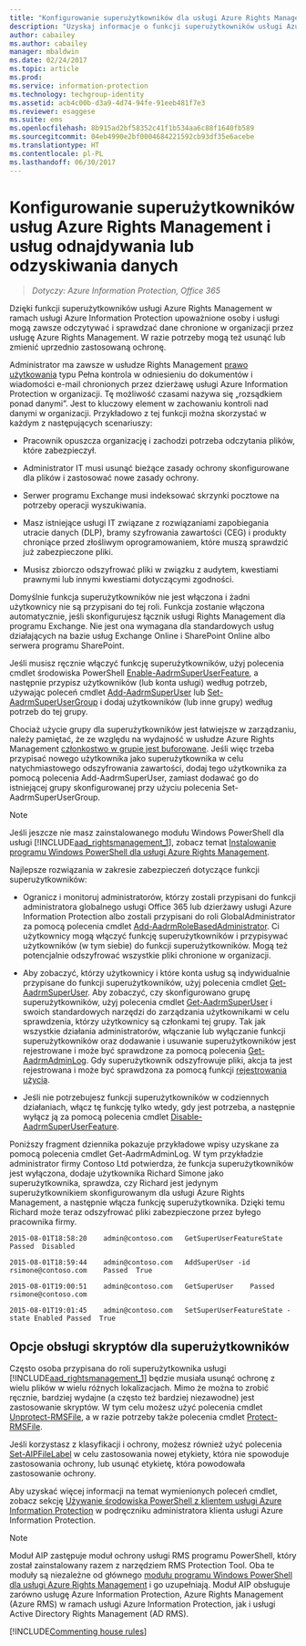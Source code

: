 ```yaml
---
title: "Konfigurowanie superużytkowników dla usługi Azure Rights Management — AIP"
description: "Uzyskaj informacje o funkcji superużytkowników usługi Azure Rights Management w ramach usługi Azure Information Protection i zaimplementuj tę funkcję. Zapewnia ona, że upoważnione osoby i usługi mogą zawsze odczytywać i sprawdzać dane chronione w organizacji przez usługę Azure Rights Management. Tę możliwość czasami nazywa się „rozsądkiem ponad danymi”. Jest to kluczowy element w zachowaniu kontroli nad danymi w organizacji."
author: cabailey
ms.author: cabailey
manager: mbaldwin
ms.date: 02/24/2017
ms.topic: article
ms.prod: 
ms.service: information-protection
ms.technology: techgroup-identity
ms.assetid: acb4c00b-d3a9-4d74-94fe-91eeb481f7e3
ms.reviewer: esaggese
ms.suite: ems
ms.openlocfilehash: 8b915ad2bf58352c41f1b534aa6c88f1640fb589
ms.sourcegitcommit: 04eb4990e2bf0004684221592cb93df35e6acebe
ms.translationtype: HT
ms.contentlocale: pl-PL
ms.lasthandoff: 06/30/2017
---
```

# <a name="configuring-super-users-for-azure-rights-management-and-discovery-services-or-data-recovery"></a>Konfigurowanie superużytkowników usług Azure Rights Management i usług odnajdywania lub odzyskiwania danych

>*Dotyczy: Azure Information Protection, Office 365*

Dzięki funkcji superużytkowników usługi Azure Rights Management w ramach usługi Azure Information Protection upoważnione osoby i usługi mogą zawsze odczytywać i sprawdzać dane chronione w organizacji przez usługę Azure Rights Management. W razie potrzeby mogą też usunąć lub zmienić uprzednio zastosowaną ochronę. 

Administrator ma zawsze w usłudze Rights Management [prawo użytkowania](configure-usage-rights.md) typu Pełna kontrola w odniesieniu do dokumentów i wiadomości e-mail chronionych przez dzierżawę usługi Azure Information Protection w organizacji. Tę możliwość czasami nazywa się „rozsądkiem ponad danymi”. Jest to kluczowy element w zachowaniu kontroli nad danymi w organizacji. Przykładowo z tej funkcji można skorzystać w każdym z następujących scenariuszy:

- Pracownik opuszcza organizację i zachodzi potrzeba odczytania plików, które zabezpieczył.

- Administrator IT musi usunąć bieżące zasady ochrony skonfigurowane dla plików i zastosować nowe zasady ochrony.

- Serwer programu Exchange musi indeksować skrzynki pocztowe na potrzeby operacji wyszukiwania.

- Masz istniejące usługi IT związane z rozwiązaniami zapobiegania utracie danych (DLP), bramy szyfrowania zawartości (CEG) i produkty chroniące przed złośliwym oprogramowaniem, które muszą sprawdzić już zabezpieczone pliki.

- Musisz zbiorczo odszyfrować pliki w związku z audytem, kwestiami prawnymi lub innymi kwestiami dotyczącymi zgodności.

Domyślnie funkcja superużytkowników nie jest włączona i żadni użytkownicy nie są przypisani do tej roli. Funkcja zostanie włączona automatycznie, jeśli skonfigurujesz łącznik usługi Rights Management dla programu Exchange. Nie jest ona wymagana dla standardowych usług działających na bazie usług Exchange Online i SharePoint Online albo serwera programu SharePoint.

Jeśli musisz ręcznie włączyć funkcję superużytkowników, użyj polecenia cmdlet środowiska PowerShell [Enable-AadrmSuperUserFeature](/powershell/aadrm/vlatest/enable-aadrmsuperuserfeature), a następnie przypisz użytkowników (lub konta usługi) według potrzeb, używając poleceń cmdlet [Add-AadrmSuperUser](/powershell/aadrm/vlatest/add-aadrmsuperuser) lub [Set-AadrmSuperUserGroup](/powershell/aadrm/vlatest/set-aadrmsuperusergroup) i dodaj użytkowników (lub inne grupy) według potrzeb do tej grupy. 

Chociaż użycie grupy dla superużytkowników jest łatwiejsze w zarządzaniu, należy pamiętać, że ze względu na wydajność w usłudze Azure Rights Management [członkostwo w grupie jest buforowane](../plan-design/prepare.md#group-membership-caching-by-azure-rights-management). Jeśli więc trzeba przypisać nowego użytkownika jako superużytkownika w celu natychmiastowego odszyfrowania zawartości, dodaj tego użytkownika za pomocą polecenia Add-AadrmSuperUser, zamiast dodawać go do istniejącej grupy skonfigurowanej przy użyciu polecenia Set-AadrmSuperUserGroup.

> [!NOTE]
> Jeśli jeszcze nie masz zainstalowanego modułu Windows PowerShell dla usługi [!INCLUDE[aad_rightsmanagement_1](../includes/aad_rightsmanagement_1_md.md)], zobacz temat [Instalowanie programu Windows PowerShell dla usługi Azure Rights Management](install-powershell.md).

Najlepsze rozwiązania w zakresie zabezpieczeń dotyczące funkcji superużytkowników:

- Ogranicz i monitoruj administratorów, którzy zostali przypisani do funkcji administratora globalnego usługi Office 365 lub dzierżawy usługi Azure Information Protection albo zostali przypisani do roli GlobalAdministrator za pomocą polecenia cmdlet [Add-AadrmRoleBasedAdministrator](/powershell/module/aadrm/add-aadrmrolebasedadministrator). Ci użytkownicy mogą włączyć funkcję superużytkowników i przypisywać użytkowników (w tym siebie) do funkcji superużytkowników. Mogą też potencjalnie odszyfrować wszystkie pliki chronione w organizacji.

- Aby zobaczyć, którzy użytkownicy i które konta usług są indywidualnie przypisane do funkcji superużytkowników, użyj polecenia cmdlet [Get-AadrmSuperUser](/powershell/module/aadrm/get-aadrmsuperuser). Aby zobaczyć, czy skonfigurowano grupę superużytkowników, użyj polecenia cmdlet [Get-AadrmSuperUser](/powershell/module/aadrm/get-aadrmsuperusergroup) i swoich standardowych narzędzi do zarządzania użytkownikami w celu sprawdzenia, którzy użytkownicy są członkami tej grupy. Tak jak wszystkie działania administratorów, włączanie lub wyłączanie funkcji superużytkowników oraz dodawanie i usuwanie superużytkowników jest rejestrowane i może być sprawdzone za pomocą polecenia [Get-AadrmAdminLog](/powershell/module/aadrm/get-aadrmadminlog). Gdy superużytkownik odszyfrowuje pliki, akcja ta jest rejestrowana i może być sprawdzona za pomocą funkcji [rejestrowania użycia](log-analyze-usage.md).

- Jeśli nie potrzebujesz funkcji superużytkowników w codziennych działaniach, włącz tę funkcję tylko wtedy, gdy jest potrzeba, a następnie wyłącz ją za pomocą polecenia cmdlet [Disable-AadrmSuperUserFeature](/powershell/module/aadrm/disable-aadrmsuperuserfeature).

Poniższy fragment dziennika pokazuje przykładowe wpisy uzyskane za pomocą polecenia cmdlet Get-AadrmAdminLog. W tym przykładzie administrator firmy Contoso Ltd potwierdza, że funkcja superużytkowników jest wyłączona, dodaje użytkownika Richard Simone jako superużytkownika, sprawdza, czy Richard jest jedynym superużytkownikiem skonfigurowanym dla usługi Azure Rights Management, a następnie włącza funkcję superużytkownika. Dzięki temu Richard może teraz odszyfrować pliki zabezpieczone przez byłego pracownika firmy.

`2015-08-01T18:58:20    admin@contoso.com   GetSuperUserFeatureState    Passed  Disabled`

`2015-08-01T18:59:44    admin@contoso.com   AddSuperUser -id rsimone@contoso.com    Passed  True`

`2015-08-01T19:00:51    admin@contoso.com   GetSuperUser    Passed  rsimone@contoso.com`

`2015-08-01T19:01:45    admin@contoso.com   SetSuperUserFeatureState -state Enabled Passed  True`

## <a name="scripting-options-for-super-users"></a>Opcje obsługi skryptów dla superużytkowników
Często osoba przypisana do roli superużytkownika usługi [!INCLUDE[aad_rightsmanagement_1](../includes/aad_rightsmanagement_1_md.md)] będzie musiała usunąć ochronę z wielu plików w wielu różnych lokalizacjach. Mimo że można to zrobić ręcznie, bardziej wydajne (a często też bardziej niezawodne) jest zastosowanie skryptów. W tym celu możesz użyć polecenia cmdlet [Unprotect-RMSFile](/powershell/module/azureinformationprotection/unprotect-rmsfile), a w razie potrzeby także polecenia cmdlet [Protect-RMSFile](/powershell/module/azureinformationprotection/protect-rmsfile). 

Jeśli korzystasz z klasyfikacji i ochrony, możesz również użyć polecenia [Set-AIPFileLabel](/powershell/module/azureinformationprotection/set-aipfilelabel) w celu zastosowania nowej etykiety, która nie spowoduje zastosowania ochrony, lub usunąć etykietę, która powodowała zastosowanie ochrony. 

Aby uzyskać więcej informacji na temat wymienionych poleceń cmdlet, zobacz sekcję [Używanie środowiska PowerShell z klientem usługi Azure Information Protection](../rms-client/client-admin-guide-powershell.md) w podręczniku administratora klienta usługi Azure Information Protection.

> [!NOTE]
> Moduł AIP zastępuje moduł ochrony usługi RMS programu PowerShell, który został zainstalowany razem z narzędziem RMS Protection Tool. Oba te moduły są niezależne od głównego [modułu programu Windows PowerShell dla usługi Azure Rights Management](administer-powershell.md) i go uzupełniają. Moduł AIP obsługuje zarówno usługę Azure Information Protection, Azure Rights Management (Azure RMS) w ramach usługi Azure Information Protection, jak i usługi Active Directory Rights Management (AD RMS).

[!INCLUDE[Commenting house rules](../includes/houserules.md)]


